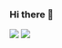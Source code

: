 ### Hi there 👋

[<img src="https://img.shields.io/badge/LinkedIn-Joélio%20Marinho-%235F26D4?style=flat-square&logo=LinkedIn">](https://www.linkedin.com/in/joélio-marinho-0259ab1b7/)
[<img src="https://img.shields.io/badge/Gmail-joeliomarinho%40gmail.com-%235F26D4?style=flat-square&logo=Gmail&logoColor=white">](mailto:joeliomarinho@gmail.com)
